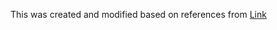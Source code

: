 
This was created and modified based on references from [Link](https://medium.com/aimonks/traveling-salesman-problem-tsp-using-genetic-algorithm-fea640713758)
